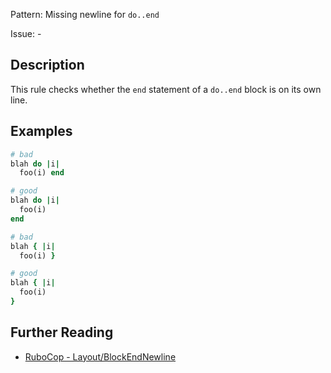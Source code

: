 Pattern: Missing newline for `do..end`

Issue: -

## Description

This rule checks whether the `end` statement of a `do..end` block is on its own line.

## Examples

```ruby
# bad
blah do |i|
  foo(i) end

# good
blah do |i|
  foo(i)
end

# bad
blah { |i|
  foo(i) }

# good
blah { |i|
  foo(i)
}
```

## Further Reading

* [RuboCop - Layout/BlockEndNewline](https://docs.rubocop.org/rubocop/cops_layout.html#layoutblockendnewline)

